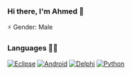 ### Hi there, I'm Ahmed 👋

⚡ Gender: Male

### Languages 👨‍💻
[<img alt="Eclipse" src="https://img.shields.io/badge/-JAVA%20Eclipse-663399?logo=Eclipse&logoColor=white&style=for-the-badge&logoWidth=15" />](https://www.eclipse.org/) 
[<img alt="Android" src="https://img.shields.io/badge/-Kotlin-32CD32?logo=kotlin&logoColor=white&style=for-the-badge&logoWidth=15" />](https://developer.android.com/studio) 
[<img alt="Delphi" src="https://img.shields.io/badge/-Delphi%20Pascal-FF0000?logo=delphi&logoColor=white&style=for-the-badge&logoWidth=15" />](https://www.embarcadero.com/products/delphi) 
[<img alt="Python" src="https://img.shields.io/badge/-Python-FFD700?logo=Python&logoColor=white&style=for-the-badge&logoWidth=15" />](https://www.python.org/) 
<!--
**AhmedHumk/AhmedHumk** is a ✨ _special_ ✨ repository because its `README.md` (this file) appears on your GitHub profile.

Here are some ideas to get you started:

- 🔭 I’m currently working on ...
- 🌱 I’m currently learning ...
- 👯 I’m looking to collaborate on ...
- 🤔 I’m looking for help with ...
- 💬 Ask me about ...
- 📫 How to reach me: ...
- 😄 Pronouns: ...
- ⚡ Fun fact: ...
-->
